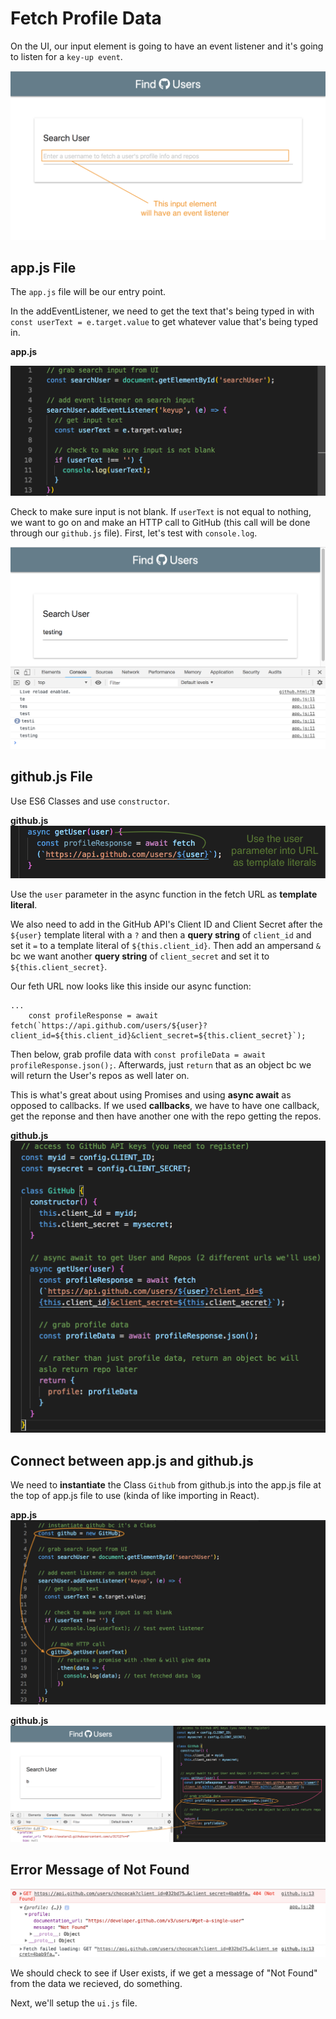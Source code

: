 # Fetch Profile Data

On the UI, our input element is going to have an event listener and it's going to listen for a ```key-up event```.  

<kbd>![alt text](img/eventlisteneroninput.png "screenshot")</kbd>

## app.js File

The ```app.js``` file will be our entry point.

In the addEventListener, we need to get the text that's being typed in with ```const userText = e.target.value``` to get whatever value that's being typed in.

**app.js**

<kbd>![alt text](img/appentry.png "screenshot")</kbd>

Check to make sure input is not blank. If ```userText``` is not equal to nothing, we want to go on and make an HTTP call to GitHub (this call will be done through our ```github.js``` file). First, let's test with ```console.log```.

<kbd>![alt text](img/testinputentry.png "screenshot")</kbd>

## github.js File

Use ES6 Classes and use ```constructor```.

**github.js**
<kbd>![alt text](img/uservar.png "screenshot")</kbd>

Use the ```user``` parameter in the async function in the fetch URL as **template literal**.

We also need to add in the GitHub API's Client ID and Client Secret after the ```${user}``` template literal with a ```?``` and then a **query string** of ```client_id``` and set it ```=``` to a template literal of ```${this.client_id}```. Then add an ampersand ```&``` bc we want another **query string** of ```client_secret``` and set it to ```${this.client_secret}```.

Our feth URL now looks like this inside our async function:
```
...
    const profileResponse = await fetch(`https://api.github.com/users/${user}?client_id=${this.client_id}&client_secret=${this.client_secret}`);
```

Then below, grab profile data with ```const profileData = await profileResponse.json();```. Afterwards, just ```return``` that as an object bc we will return the User's repos as well later on.

This is what's great about using Promises and using **async await** as opposed to callbacks. If we used **callbacks**, we have to have one callback, get the reponse and then have another one with the repo getting the repos.

**github.js**
<kbd>![alt text](img/ghasyncfunc.png "screenshot")</kbd>

## Connect between app.js and github.js

We need to **instantiate** the Class ```Github``` from github.js into the app.js file at the top of app.js file to use (kinda of like importing in React).

**app.js**
<kbd>![alt text](img/instantgithub.png "screenshot")</kbd>


**github.js**
<kbd>![alt text](img/profiledata.png "screenshot")</kbd>

## Error Message of Not Found

<kbd>![alt text](img/messagenotfound.png "screenshot")</kbd>

We should check to see if User exists, if we get a message of "Not Found" from the data we recieved, do something.

Next, we'll setup the ```ui.js``` file. 